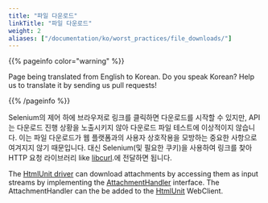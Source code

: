 ```yaml
---
title: "파일 다운로드"
linkTitle: "파일 다운로드"
weight: 2
aliases: ["/documentation/ko/worst_practices/file_downloads/"]
---
```


{{% pageinfo color="warning" %}}
<p class="lead">
   <i class="fas fa-language display-4"></i> 
   Page being translated from 
   English to Korean. Do you speak Korean? Help us to translate
   it by sending us pull requests!
</p>
{{% /pageinfo %}}

Selenium의 제어 하에 브라우저로 링크를 클릭하면 다운로드를 시작할 수 있지만, API는 다운로드 진행 상황을 노출시키지 않아 다운로드 파일 테스트에 이상적이지 않습니다.
이는 파일 다운로드가 웹 플랫폼과의 사용자 상호작용을 모방하는 중요한 사항으로 여겨지지 않기 때문입니다.
대신 Selenium(및 필요한 쿠키)을 사용하여 링크를 찾아 HTTP 요청 라이브러리 like [libcurl](//curl.haxx.se/libcurl/).에 전달하면 됩니다.

The [HtmlUnit driver](https://github.com/SeleniumHQ/htmlunit-driver) can download 
attachments by accessing them as input streams by implementing the 
[AttachmentHandler](https://htmlunit.sourceforge.io/apidocs/com/gargoylesoftware/htmlunit/attachment/AttachmentHandler.html) 
interface. The AttachmentHandler can the be added to the [HtmlUnit](https://htmlunit.sourceforge.io/) WebClient.
